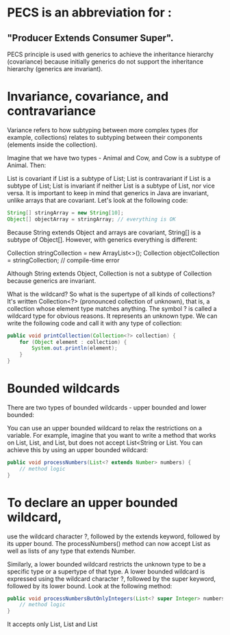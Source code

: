  # PECS is an abbreviation for :
 ## "Producer Extends Consumer Super".
 PECS principle is used with generics to achieve the inheritance hierarchy (covariance) because initially generics do not support the inheritance hierarchy (generics are invariant).

# Invariance, covariance, and contravariance
Variance refers to how subtyping between more complex types (for example, collections) relates to subtyping between their components (elements inside the collection).

Imagine that we have two types - Animal and Cow, and Cow is a subtype of Animal. Then:

List<Animal> is covariant if List<Cow> is a subtype of List<Animal>;
List<Animal> is contravariant if List<Animal> is a subtype of List<Cow>;
List<Animal> is invariant if neither List<Cow> is a subtype of List<Animal>, nor vice versa.
It is important to keep in mind that generics in Java are invariant, unlike arrays that are covariant. Let's look at the following code:
```java
String[] stringArray = new String[10];
Object[] objectArray = stringArray; // everything is OK
```
Because String extends Object and arrays are covariant, String[] is a subtype of Object[]. However, with generics everything is different:

Collection<String> stringCollection = new ArrayList<>();
Collection<Object> objectCollection = stringCollection; // compile-time error

Although String extends Object, Collection<String> is not a subtype of Collection<Object> because generics are invariant.

What is the wildcard?
So what is the supertype of all kinds of collections? It's written Collection<?> (pronounced collection of unknown), that is, a collection whose element type matches anything. The symbol ? is called a wildcard type for obvious reasons. It represents an unknown type. We can write the following code and call it with any type of collection:

```java
public void printCollection(Collection<?> collection) {
    for (Object element : collection) {
        System.out.println(element);
    }
}
```
  
# Bounded wildcards
There are two types of bounded wildcards - upper bounded and lower bounded:

You can use an upper bounded wildcard to relax the restrictions on a variable. For example, imagine that you want to write a method that works on List<Integer>, List<Double>, and List<Number>, but does not accept List<String or List<Object>. You can achieve this by using an upper bounded wildcard:
```java
public void processNumbers(List<? extends Number> numbers) {
    // method logic
}
```
# To declare an upper bounded wildcard, 
use the wildcard character ?,
 followed by the extends keyword, followed by its upper bound. The processNumbers() method can now accept List<Number> as well as lists of any type that extends Number.

Similarly, a lower bounded wildcard restricts the unknown type to be a specific type or a supertype of that type. A lower bounded wildcard is expressed using the wildcard character ?, followed by the super keyword, followed by its lower bound. Look at the following method:
```java
public void processNumbersButOnlyIntegers(List<? super Integer> numbers) {
    // method logic
}
```
It accepts only List<Integer>, List<Number> and List<Object> but does not allow List<Double> because Double is not a supertype of Integer.

# PECS principle (Producer Extends Consumer Super)
 PECS stands for Producer Extends Consumer Super. This principle is mostly used when defining method parameters in methods that accept some sort of collection.

If you want to use bounded wildcard as the type of your method parameter, you need to know what will be going on in this method. If the collection that you want to receive in your method is a producer (inside the method you will take values from it) - then you need to use <? extends E> (where E is an actual type).

On the other hand, if this collection will serve as a consumer (inside the method you will put some values inside it) - you should use <? super E>.

In fact, if you try to do the opposite, you will get a compilation error.

If your method is designed the way that it both writes into and takes values from the collection, then you need to use a generic type T rather than wildcard:
```java
public <T> T addToListAndGetFirstValue(List<T> list, T value) {
    list.add(value);
    // method logic
    return list.get(0);
}
```

# The principles behind this in computer science is called

* Covariance: ***? extends MyClass,***
* Contravariance: ***? super MyClass*** and
* Invariance/non-variance:***MyClass***


# PECS (Producer extends and Consumer super)

mnemonic → *Get* (extend) and *Put* (Super) principle.

This principle states that:

* Use an extends wildcard when you only get values out of a structure.
* Use a super wildcard when you only put values into a structure.
* And don’t use a wildcard when you both get and put.

```java
class Super {
        Number testCoVariance() {
            return null;
        }
        void testContraVariance(Number parameter) {
        } 
    }
    
    class Sub extends Super {
        @Override
        Integer testCoVariance() {
            return null;
        } //compiles successfully i.e. return type is don't care(Integer is subtype of Number)
        @Override
        void testContraVariance(Integer parameter) {
        } //doesn't support even though Integer is subtype of Number
    }
```
The Liskov Substitution Principle (LSP) states that “objects in a program should be replaceable with instances of their subtypes without altering the correctness of that program”.

Within the type system of a programming language, a typing rule

* ***covariant*** if it preserves the ordering of types (≤), which orders types from more specific to more generic;
* ***contravariant*** if it reverses this ordering;
* ***invariant or nonvariant*** if neither of these applies.


* Read-only data types (sources) can be covariant;
* write-only data types (sinks) can be contravariant.
* Mutable data types which act as both sources and sinks should be invariant.
```java
Object name= new String("prem"); //works
List<Number> numbers = new ArrayList<Integer>();//gets compile time error
Integer[] myInts = {1,2,3,4};
Number[] myNumber = myInts;
myNumber[0] = 3.14; //attempt of heap pollution i.e. at runtime gets java.lang.ArrayStoreException: java.lang.Double(we can fool compiler but not run-time)
List<String> list=new ArrayList<>();
list.add("prem");
List<Object> listObject=list; //Type mismatch: cannot convert from List<String> to List<Object> at Compiletime  
```

When dealing with collections, a common rule for selecting between upper or lower bounded wildcards is PECS. credit
## PECS (Producer extends and Consumer super)
mnemonic → Get (extend) and Put (Super) principle.
* This principle states that:

Use an extends wildcard when you only get values out of a structure.
Use a super wildcard when you only put values into a structure.
And don’t use a wildcard when you both get and put.
Example in Java:
```java
class Super {
        Number testCoVariance() {
            return null;
        }
        void testContraVariance(Number parameter) {
        } 
    }
    
    class Sub extends Super {
        @Override
        Integer testCoVariance() {
            return null;
        } //compiles successfully i.e. return type is don't care(Integer is subtype of Number)
        @Override
        void testContraVariance(Integer parameter) {
        } //doesn't support even though Integer is subtype of Number
    }
```
The Liskov Substitution Principle (LSP) states that “objects in a program should be replaceable with instances of their subtypes without altering the correctness of that program”.

Within the type system of a programming language, a typing rule

covariant if it preserves the ordering of types (≤), which orders types from more specific to more generic;
contravariant if it reverses this ordering;
invariant or nonvariant if neither of these applies.
Covariance and contravariance

Read-only data types (sources) can be covariant;
write-only data types (sinks) can be contravariant.
Mutable data types which act as both sources and sinks should be invariant.
To illustrate this general phenomenon, consider the array type. For the type Animal we can make the type Animal[]

covariant: a Cat[] is an Animal[];
contravariant: an Animal[] is a Cat[];
invariant: an Animal[] is not a Cat[] and a Cat[] is not an Animal[].
Java Examples:
```java
Object name= new String("prem"); //works
List<Number> numbers = new ArrayList<Integer>();//gets compile time error

Integer[] myInts = {1,2,3,4};
Number[] myNumber = myInts;
myNumber[0] = 3.14; //attempt of heap pollution i.e. at runtime gets java.lang.ArrayStoreException: java.lang.Double(we can fool compiler but not run-time)

List<String> list=new ArrayList<>();
list.add("prem");
List<Object> listObject=list; //Type mismatch: cannot convert from List<String> to List<Object> at Compiletime  
```
***bounded***(i.e. heading toward somewhere) wildcard : There are 3 different flavours of wildcards:

* In-variance/Non-variance: ? or ? extends Object - Unbounded Wildcard. It stands for the family of all types. Use when you both get and put.
* Co-variance: ? extends T ( Reign of T descendants) - a wildcard with an upper bound. T is the upper-most class in the inheritance hierarchy. Use an extends wildcard when you only Get values out of a structure.
* Contra-variance: ? super T ( Reign of T ancestor) - a wildcard with a lower bound. T is the lower-most class in the inheritance hierarchy. Use a super wildcard when you only Put values into a structure.


When dealing with collections, a common rule for selecting between upper or lower bounded wildcards is PECS. credit

PECS (Producer extends and Consumer super)

mnemonic → Get (extend) and Put (Super) principle.

This principle states that:

Use an extends wildcard when you only get values out of a structure.
Use a super wildcard when you only put values into a structure.
And don’t use a wildcard when you both get and put.
Example in Java:

class Super {
        Number testCoVariance() {
            return null;
        }
        void testContraVariance(Number parameter) {
        } 
    }
    
    class Sub extends Super {
        @Override
        Integer testCoVariance() {
            return null;
        } //compiles successfully i.e. return type is don't care(Integer is subtype of Number)
        @Override
        void testContraVariance(Integer parameter) {
        } //doesn't support even though Integer is subtype of Number
    }
The Liskov Substitution Principle (LSP) states that “objects in a program should be replaceable with instances of their subtypes without altering the correctness of that program”.

Within the type system of a programming language, a typing rule

covariant if it preserves the ordering of types (≤), which orders types from more specific to more generic;
contravariant if it reverses this ordering;
invariant or nonvariant if neither of these applies.
Covariance and contravariance

Read-only data types (sources) can be covariant;
write-only data types (sinks) can be contravariant.
Mutable data types which act as both sources and sinks should be invariant.
To illustrate this general phenomenon, consider the array type. For the type Animal we can make the type Animal[]

covariant: a Cat[] is an Animal[];
contravariant: an Animal[] is a Cat[];
invariant: an Animal[] is not a Cat[] and a Cat[] is not an Animal[].
Java Examples:

Object name= new String("prem"); //works
List<Number> numbers = new ArrayList<Integer>();//gets compile time error

Integer[] myInts = {1,2,3,4};
Number[] myNumber = myInts;
myNumber[0] = 3.14; //attempt of heap pollution i.e. at runtime gets java.lang.ArrayStoreException: java.lang.Double(we can fool compiler but not run-time)

List<String> list=new ArrayList<>();
list.add("prem");
List<Object> listObject=list; //Type mismatch: cannot convert from List<String> to List<Object> at Compiletime  
more examples

enter image description here Image src

bounded(i.e. heading toward somewhere) wildcard : There are 3 different flavours of wildcards:

In-variance/Non-variance: ? or ? extends Object - Unbounded Wildcard. It stands for the family of all types. Use when you both get and put.
Co-variance: ? extends T ( Reign of T descendants) - a wildcard with an upper bound. T is the upper-most class in the inheritance hierarchy. Use an extends wildcard when you only Get values out of a structure.
Contra-variance: ? super T ( Reign of T ancestor) - a wildcard with a lower bound. T is the lower-most class in the inheritance hierarchy. Use a super wildcard when you only Put values into a structure.
Note: wildcard ? means zero or one time, represents an unknown type. The wildcard can be used as the type of a parameter, never used as a type argument for a generic method invocation, a generic class instance creation.(i.e. when used wildcard that reference not used in elsewhere in program like we use T)
